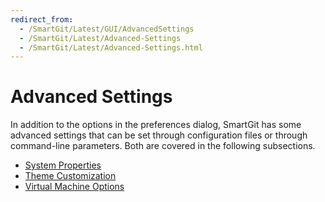 ```yaml
---
redirect_from:
  - /SmartGit/Latest/GUI/AdvancedSettings
  - /SmartGit/Latest/Advanced-Settings
  - /SmartGit/Latest/Advanced-Settings.html
---
```


# Advanced Settings

In addition to the options in the preferences dialog, SmartGit has some advanced settings that can be set through configuration files or through command-line parameters. Both are covered in the following subsections.

- [System Properties](System-Properties.md)
- [Theme Customization](Theme-Customization.md)
- [Virtual Machine Options](VM-options.md)

